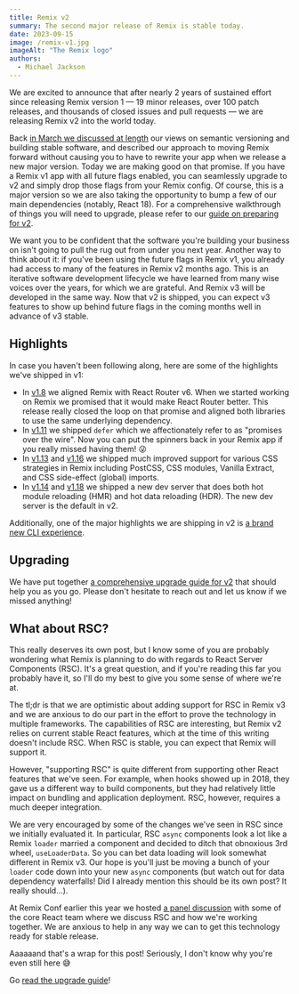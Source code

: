 ```yaml
---
title: Remix v2
summary: The second major release of Remix is stable today.
date: 2023-09-15
image: /remix-v1.jpg
imageAlt: "The Remix logo"
authors:
  - Michael Jackson
---
```


We are excited to announce that after nearly 2 years of sustained effort since releasing Remix version 1 — 19 minor releases, over 100 patch releases, and thousands of closed issues and pull requests — we are releasing Remix v2 into the world today.

Back [in March we discussed at length](https://remix.run/blog/future-flags) our views on semantic versioning and building stable software, and described our approach to moving Remix forward without causing you to have to rewrite your app when we release a new major version. Today we are making good on that promise. If you have a Remix v1 app with all future flags enabled, you can seamlessly upgrade to v2 and simply drop those flags from your Remix config. Of course, this is a major version so we are also taking the opportunity to bump a few of our main dependencies (notably, React 18). For a comprehensive walkthrough of things you will need to upgrade, please refer to our [guide on preparing for v2](https://remix.run/docs/en/2.0.0/start/v2).

We want you to be confident that the software you're building your business on isn't going to pull the rug out from under you next year. Another way to think about it: if you've been using the future flags in Remix v1, you already had access to many of the features in Remix v2 months ago. This is an iterative software development lifecycle we have learned from many wise voices over the years, for which we are grateful. And Remix v3 will be developed in the same way. Now that v2 is shipped, you can expect v3 features to show up behind future flags in the coming months well in advance of v3 stable.

## Highlights

In case you haven't been following along, here are some of the highlights we've shipped in v1:

- In [v1.8](https://github.com/remix-run/remix/releases/tag/remix%401.8.0) we aligned Remix with React Router v6. When we started working on Remix we promised that it would make React Router better. This release really closed the loop on that promise and aligned both libraries to use the same underlying dependency.
- In [v1.11](https://github.com/remix-run/remix/releases/tag/remix%401.11.0) we shipped `defer` which we affectionately refer to as "promises over the wire". Now you can put the spinners back in your Remix app if you really missed having them! 😜
- In [v1.13](https://github.com/remix-run/remix/releases/tag/remix%401.13.0) and [v1.16](https://github.com/remix-run/remix/releases/tag/remix%401.16.0) we shipped much improved support for various CSS strategies in Remix including PostCSS, CSS modules, Vanilla Extract, and CSS side-effect (global) imports.
- In [v1.14](https://github.com/remix-run/remix/releases/tag/remix%401.14.0) and [v1.18](https://github.com/remix-run/remix/releases/tag/remix%401.18.0) we shipped a new dev server that does both hot module reloading (HMR) and hot data reloading (HDR). The new dev server is the default in v2.

Additionally, one of the major highlights we are shipping in v2 is [a brand new CLI experience](https://github.com/remix-run/remix/pull/6887).

## Upgrading

We have put together [a comprehensive upgrade guide for v2](https://remix.run/docs/en/2.0.0/start/v2) that should help you as you go. Please don't hesitate to reach out and let us know if we missed anything!

## What about RSC?

This really deserves its own post, but I know some of you are probably wondering what Remix is planning to do with regards to React Server Components (RSC). It's a great question, and if you're reading this far you probably have it, so I'll do my best to give you some sense of where we're at.

The tl;dr is that we are optimistic about adding support for RSC in Remix v3 and we are anxious to do our part in the effort to prove the technology in multiple frameworks. The capabilities of RSC are interesting, but Remix v2 relies on current stable React features, which at the time of this writing doesn't include RSC. When RSC is stable, you can expect that Remix will support it.

However, "supporting RSC" is quite different from supporting other React features that we've seen. For example, when hooks showed up in 2018, they gave us a different way to build components, but they had relatively little impact on bundling and application deployment. RSC, however, requires a much deeper integration.

We are very encouraged by some of the changes we've seen in RSC since we initially evaluated it. In particular, RSC `async` components look a lot like a Remix `loader` married a component and decided to ditch that obnoxious 3rd wheel, `useLoaderData`. So you can bet data loading will look somewhat different in Remix v3. Our hope is you'll just be moving a bunch of your `loader` code down into your new `async` components (but watch out for data dependency waterfalls! Did I already mention this should be its own post? It really should...).

At Remix Conf earlier this year we hosted [a panel discussion](https://www.youtube.com/watch?v=WiEtFPYGgbM) with some of the core React team where we discuss RSC and how we're working together. We are anxious to help in any way we can to get this technology ready for stable release.

Aaaaaand that's a wrap for this post! Seriously, I don't know why you're even still here 😅

Go [read the upgrade guide](https://remix.run/docs/en/2.0.0/start/v2)!
